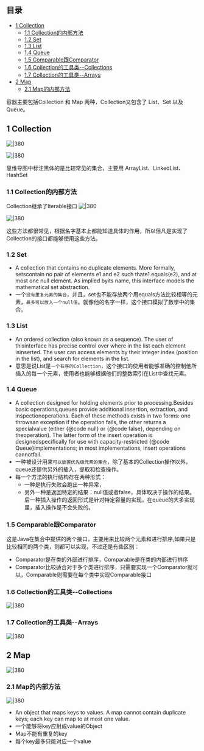 ## 目录

- [1 Collection](#1%20Collection)
	- [1.1 Collection的内部方法](#1.1%20Collection%E7%9A%84%E5%86%85%E9%83%A8%E6%96%B9%E6%B3%95)
	- [1.2 Set](#1.2%20Set)
	- [1.3 List](#1.3%20List)
	- [1.4 Queue](#1.4%20Queue)
	- [1.5 Comparable跟Comparator](#1.5%20Comparable%E8%B7%9FComparator)
	- [1.6 Collection的工具类--Collections](#1.6%20Collection%E7%9A%84%E5%B7%A5%E5%85%B7%E7%B1%BB--Collections)
	- [1.7 Collection的工具类--Arrays](#1.7%20Collection%E7%9A%84%E5%B7%A5%E5%85%B7%E7%B1%BB--Arrays)
- [2 Map](#2%20Map)
	- [2.1 Map的内部方法](#2.1%20Map%E7%9A%84%E5%86%85%E9%83%A8%E6%96%B9%E6%B3%95)

容器主要包括Collection 和 Map 两种，Collection又包含了 List、Set 以及Queue。
## 1 Collection

![|380](https://my-obsidian-image.oss-cn-guangzhou.aliyuncs.com/2024/04/f13fa1641719a518996a45cf09f91776.png)

![|380](https://my-obsidian-image.oss-cn-guangzhou.aliyuncs.com/2024/04/2b04f484ff16bee391de8a6dfb23e5e3.png)


思维导图中标注黑体的是比较常见的集合，主要用 ArrayList、LinkedList、HashSet

### 1.1 Collection的内部方法

Collection继承了Iterable接口
![|380](https://my-obsidian-image.oss-cn-guangzhou.aliyuncs.com/2024/04/8183cd1dfd42390393d5b0d1ea727aef.png)

![|380](https://my-obsidian-image.oss-cn-guangzhou.aliyuncs.com/2024/04/d0b4ca6b2c88f9215269f50b2d86041e.png)

这些方法都很常见，根据名字基本上都能知道具体的作用，所以但凡是实现了Collection的接口都能够使用这些方法。

### 1.2 Set

- A collection that contains no duplicate elements. More formally, setscontain no pair of elements e1 and e2 such thate1.equals(e2), and at most one null element. As implied byits name, this interface models the mathematical set abstraction.
- 一个`没有重复元素的集合`，并且，set也不能存放两个用equals方法比较相等的元素，`最多可以放入一个null值`。就像他的名字一样，这个接口模拟了数学中的集合。

### 1.3 List

- An ordered collection (also known as a sequence). The user of thisinterface has precise control over where in the list each element isinserted. The user can access elements by their integer index (position in the list), and search for elements in the list.
- 意思是说List是`一个有序的Collection`，这个接口的使用者能够准确的控制他所插入的每一个元素，使用者也能够根据他们的整数索引在List中查找元素。

### 1.4 Queue

- A collection designed for holding elements prior to processing.Besides basic operations,queues provide additional insertion, extraction, and inspectionoperations. Each of these methods exists in two forms: one throwsan exception if the operation fails, the other returns a specialvalue (either {@code null} or {@code false}, depending on theoperation). The latter form of the insert operation is designedspecifically for use with capacity-restricted {@code Queue}implementations; in most implementations, insert operations cannotfail.
- 一种被设计用来`可以放置优先级元素的集合`，除了基本的Collection操作以外，queue还提供另外的插入，提取和检查操作。
- 每一个方法的执行结构存在两种形式：
	- 一种是执行失败会跑出一种异常，
	- 另外一种是返回特定的结果：null值或者false，具体取决于操作的结果。后一种插入操作的返回形式是针对特定容量的实现，在queue的大多实现里，插入操作是不会失败的。

### 1.5 Comparable跟Comparator

这是Java在集合中提供的两个接口，主要用来比较两个元素和进行排序,如果只是比较相同的两个类，则都可以实现，不过还是有些区别：

- Comparator是在类的外部进行排序，Comparable是在类的内部进行排序
- Comparator比较适合对于多个类进行排序，只需要实现一个Comparator就可以，Comparable则需要在每个类中实现Comparable接口


### 1.6 Collection的工具类--Collections

![|380](https://my-obsidian-image.oss-cn-guangzhou.aliyuncs.com/2024/04/d99d726dd71936a2de837f0eff9c4ced.png)

### 1.7 Collection的工具类--Arrays

![|380](https://my-obsidian-image.oss-cn-guangzhou.aliyuncs.com/2024/04/994725139e99ee4f04af14073b9aede2.png)


## 2 Map

![|380](https://my-obsidian-image.oss-cn-guangzhou.aliyuncs.com/2024/04/856556e3d7e1194442da0710a6b8d357.png)

### 2.1 Map的内部方法

![|380](https://my-obsidian-image.oss-cn-guangzhou.aliyuncs.com/2024/04/d49a7fe48a4caa2f8d86830427dfce7d.png)


- An object that maps keys to values. A map cannot contain duplicate keys; each key can map to at most one value.
- 一个能够将key应射成value的Object
- Map不能有重复的key
- 每个key最多只能对应一个value
